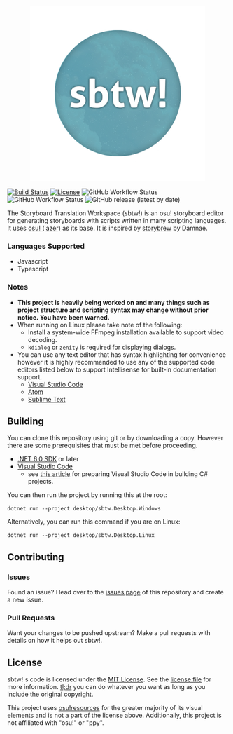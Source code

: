 <p align="center">
   <img width=400px src="assets/logo.png" >
</p>

[![Build Status](https://img.shields.io/github/stars/lenitrous/sbtw.svg)](https://github.com/lenitrous/sbtw)
[![License](https://img.shields.io/github/license/lenitrous/sbtw.svg)](https://github.com/lenitrous/sbtw)
![GitHub Workflow Status](https://img.shields.io/github/workflow/status/lenitrous/sbtw/ci?label=tests)
![GitHub Workflow Status](https://img.shields.io/github/workflow/status/lenitrous/sbtw/deploy?label=deploy)
![GitHub release (latest by date)](https://img.shields.io/github/v/release/lenitrous/sbtw)

The Storyboard Translation Workspace (sbtw!) is an osu! storyboard editor for generating storyboards with scripts written in many scripting languages. It uses [osu! (lazer)](https://github.com/ppy/osu) as its base. It is inspired by [storybrew](https://github.com/Damnae/storybrew) by Damnae.

### Languages Supported
- Javascript
- Typescript

<!--
## Running sbtw!
Get a copy from the [releases](https://github.com/LeNitrous/sbtw/releases) page or get it from the links down below to get the latest version:

|[Windows 10+ (x64)](https://github.com/LeNitrous/sbtw/releases/latest/download/sbtw-win-x64.zip)|[Linux (x64)](https://github.com/LeNitrous/sbtw/releases/latest/download/sbtw-ubuntu.20.04-x64.zip)|
|-|-|
-->

### Notes
- **This project is heavily being worked on and many things such as project structure and scripting syntax may change without prior notice. You have been warned.**
- When running on Linux please take note of the following:
   - Install a system-wide FFmpeg installation available to support video decoding.
   - `kdialog` or `zenity` is required for displaying dialogs.
- You can use any text editor that has syntax highlighting for convenience however it is highly recommended to use any of the supported code editors listed below to support Intellisense for built-in documentation support.
   - [Visual Studio Code](https://code.visualstudio.com/)
   - [Atom](https://atom.io/)
   - [Sublime Text](https://www.sublimetext.com/)

## Building
You can clone this repository using git or by downloading a copy. However there are some prerequisites that must be met before proceeding.
- [.NET 6.0 SDK](https://dotnet.microsoft.com/en-us/download/dotnet/5.0) or later
- [Visual Studio Code](https://code.visualstudio.com/)
   - see [this article](https://code.visualstudio.com/docs/languages/csharp) for preparing Visual Studio Code in building C# projects.

You can then run the project by running this at the root:
```
dotnet run --project desktop/sbtw.Desktop.Windows
```

Alternatively, you can run this command if you are on Linux:
```
dotnet run --project desktop/sbtw.Desktop.Linux
```

## Contributing
### Issues
Found an issue? Head over to the [issues page](https://github.com/LeNitrous/sbtw/issues) of this repository and create a new issue.

### Pull Requests
Want your changes to be pushed upstream? Make a pull requests with details on how it helps out sbtw!.

## License
sbtw!'s code is licensed under the [MIT License](https://opensource.org/licenses/MIT). See the [license file](./LICENSE) for more information. [tl;dr](https://tldrlegal.com/license/mit-license) you can do whatever you want as long as you include the original copyright.

This project uses [osu!resources](https://github.com/ppy/osu-resources) for the greater majority of its visual elements and is not a part of the license above. Additionally, this project is not affiliated with "osu!" or "ppy".
